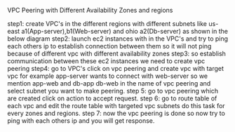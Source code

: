 VPC Peering with Different Availability Zones and regions


step1: create VPC's in the different regions with different subnets like us-east a1(App-server),b1(Web-server) and ohio a2(Db-server) as shown in the below diagram 
step2: launch ec2 instances with in the VPC's and try to ping each others ip to establish connection between them so it will not ping because of different vpc with                 different availability zones
step3: so establish communication between these ec2 instances we need to create vpc peering 
step4: go to VPC's click on vpc peering and create vpc with target vpc for example app-server wants to connect with web-server so we mention app-web and db-app db-web in the name of vpc peering and select subnet you want to make peering.
step 5: go to vpc peering which are created click on action to accept request.
step 6: go to route table of each vpc and edit the route table with targeted vpc subnets do this task for every zones and regions. 
step 7: now the vpc peering is done so now try to ping with each others ip and you will get response.

